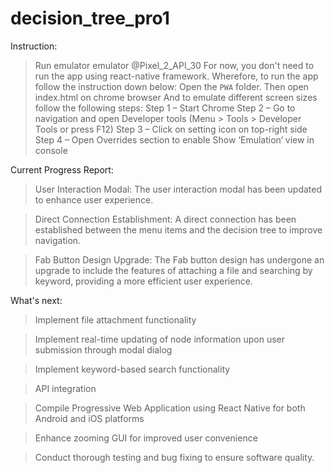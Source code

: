 ﻿# decision_tree_pro1
Instruction:
> Run emulator emulator @Pixel_2_API_30
> For now, you don't need to run the app using react-native framework. Wherefore, to run the app follow the instruction down below:
> Open the <code>PWA</code> folder.
> Then open index.html on chrome browser
> And to emulate different screen sizes follow the following steps:
> Step 1 – Start Chrome
> Step 2 – Go to navigation and open Developer tools (Menu > Tools > Developer Tools or press F12)
> Step 3 – Click on setting icon on top-right side
> Step 4 – Open Overrides section to enable Show ‘Emulation‘ view in console

Current Progress Report:
> User Interaction Modal: The user interaction modal has been updated to enhance user experience.

> Direct Connection Establishment: A direct connection has been established between the menu items and the decision tree to improve navigation.

> Fab Button Design Upgrade: The Fab button design has undergone an upgrade to include the features of attaching a file and searching by keyword, providing a more efficient user experience.

What's next:
> Implement file attachment functionality

> Implement real-time updating of node information upon user submission through modal dialog

> Implement keyword-based search functionality

> API integration

> Compile Progressive Web Application using React Native for both Android and iOS platforms

> Enhance zooming GUI for improved user convenience

> Conduct thorough testing and bug fixing to ensure software quality.
